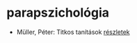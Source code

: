 # parapszichológia

- Müller, Péter: Titkos tanítások [részletek](_details/%7Bopf.creator%7D.md#id_116)
